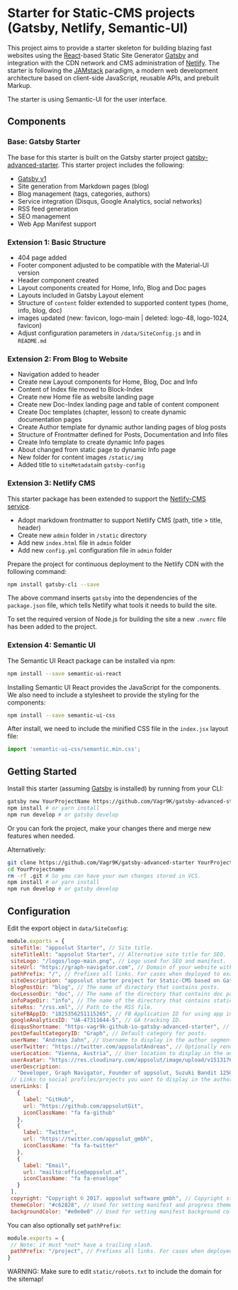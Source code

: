 # Starter for Static-CMS projects (Gatsby, Netlify, Semantic-UI)

This project aims to provide a starter skeleton for building blazing fast websites using the [React](https://reactjs.org)-based Static Site Generator [Gatsby](https://www.gatsbyjs.org/) and integration with the CDN network and CMS administration of [Netlify](https://www.netlify.com/). The starter is following the [JAMstack](https://jamstack.org/) paradigm, a modern web development architecture based on client-side JavaScript, reusable APIs, and prebuilt Markup.

The starter is using Semantic-UI for the user interface.

## Components

### Base: Gatsby Starter

The base for this starter is built on the Gatsby starter project 
[gatsby-advanced-starter](https://vagr9k.github.io/gatsby-advanced-starter/). This starter project includes the following:
* [Gatsby v1](https://github.com/gatsbyjs/gatsby/)
* Site generation from Markdown pages (blog)
* Blog management (tags, categories, authors)
* Service integration (Disqus, Google Analytics, social networks)
* RSS feed generation
* SEO management
* Web App Manifest support

### Extension 1: Basic Structure

* 404 page added
* Footer component adjusted to be compatible with the Material-UI version
* Header component created
* Layout components created for Home, Info, Blog and Doc pages
* Layouts included in Gatsby Layout element
* Structure of `content` folder extended to supported content types (home, info, blog, doc)
* images updated (new: favicon, logo-main | deleted: logo-48, logo-1024, favicon)
* Adjust configuration parameters in `/data/SiteConfig.js` and in `README.md`

### Extension 2: From Blog to Website

* Navigation added to header
* Create new Layout components for Home, Blog, Doc and Info
* Content of Index file moved to Block-Index
* Create new Home file as website landing page
* Create new Doc-Index landing page and table of content component
* Create Doc templates (chapter, lesson) to create dynamic documentation pages
* Create Author template for dynamic author landing pages of blog posts
* Structure of Frontmatter defined for Posts, Documentation and Info files
* Create Info template to create dynamic Info pages
* About changed from static page to dynamic Info page
* New folder for content images `/static/img`
* Added title to `siteMetadata`in `gatsby-config`

### Extension 3: Netlify CMS

This starter package has been extended to support the [Netlify-CMS service](https://www.netlifycms.org).
* Adopt markdown frontmatter to support Netlify CMS (path, title > title, header)
* Create new `admin` folder in `/static` directory
* Add new `index.html` file in `admin` folder
* Add new `config.yml` configuration file in `admin` folder

Prepare the project for continuous deployment to the Netlify CDN with the following command:

```sh
npm install gatsby-cli --save
```

The above command inserts `gatsby` into the dependencies of the `package.json` file, which tells Netlify what tools it needs to build the site.

To set the required version of Node.js for building the site a new `.nvmrc` file has been added to the project.  

### Extension 4: Semantic UI

The Semantic UI React package can be installed via npm:

```sh
npm install --save semantic-ui-react
```

Installing Semantic UI React provides the JavaScript for the components. We also need to include a stylesheet to provide the styling for the components:

```sh
npm install --save semantic-ui-css
```

After install, we need to include the minified CSS file in the `index.jsx` layout file:

```js
import 'semantic-ui-css/semantic.min.css';
```

## Getting Started

Install this starter (assuming [Gatsby](https://github.com/gatsbyjs/gatsby/) is installed) by running from your CLI:

```sh
gatsby new YourProjectName https://github.com/Vagr9K/gatsby-advanced-starter
npm install # or yarn install
npm run develop # or gatsby develop
```

Or you can fork the project, make your changes there and merge new features when needed.

Alternatively:

```sh
git clone https://github.com/Vagr9K/gatsby-advanced-starter YourProjectName # Clone the project
cd YourProjectname
rm -rf .git # So you can have your own changes stored in VCS.
npm install # or yarn install
npm run develop # or gatsby develop
```

## Configuration

 Edit the export object in `data/SiteConfig`:

 ```js
module.exports = {
  siteTitle: "appsolut Starter", // Site title.
  siteTitleAlt: "appsolut Starter", // Alternative site title for SEO.
  siteLogo: "/logos/logo-main.png", // Logo used for SEO and manifest.
  siteUrl: "https://graph-navigator.com", // Domain of your website without pathPrefix.
  pathPrefix: "/", // Prefixes all links. For cases when deployed to example.github.io/project/. (example: /project)
  siteDescription: "appsolut starter project for Static-CMS based on Gatsby and Netlify.", // Website description used for RSS feeds/meta description tag.
  blogPostDir: "blog", // The name of directory that contains posts.
  docLessonDir: "doc", // The name of the directory that contains doc pages or lessons.
  infoPageDir: "info", // The name of the directory that contains static info pages.
  siteRss: "/rss.xml", // Path to the RSS file.
  siteFBAppID: "1825356251115265", // FB Application ID for using app insights
  googleAnalyticsID: "UA-47311644-5", // GA tracking ID.
  disqusShortname: "https-vagr9k-github-io-gatsby-advanced-starter", // Disqus shortname.
  postDefaultCategoryID: "Graph", // Default category for posts.
  userName: "Andreas Jahn", // Username to display in the author segment.
  userTwitter: "https://twitter.com/appsolutAndreas", // Optionally renders "Follow Me" in the UserInfo segment.
  userLocation: "Vienna, Austria", // User location to display in the author segment.
  userAvatar: "https://res.cloudinary.com/appsolut/image/upload/v1513176179/avatars/p8ip8rbwgccvpybuflxo.jpg", // User avatar to display in the author segment.
  userDescription:
    "Developer, Graph Navigator, Founder of appsolut, Suzuki Bandit 1250.", // User description to display in the author segment.
  // Links to social profiles/projects you want to display in the author segment/navigation bar.
  userLinks: [
    {
      label: "GitHub",
      url: "https://github.com/appsolutGit",
      iconClassName: "fa fa-github"
    },
    {
      label: "Twitter",
      url: "https://twitter.com/appsolut_gmbh",
      iconClassName: "fa fa-twitter"
    },
    {
      label: "Email",
      url: "mailto:office@appsolut.at",
      iconClassName: "fa fa-envelope"
    }
  ],
  copyright: "Copyright © 2017. appsolut software gmbh", // Copyright string for the footer of the website and RSS feed.
  themeColor: "#c62828", // Used for setting manifest and progress theme colors.
  backgroundColor: "#e0e0e0" // Used for setting manifest background color.};
 ```

 You can also optionally set `pathPrefix`:
 ```js
 module.exports = {
  // Note: it must *not* have a trailing slash.
  pathPrefix: "/project", // Prefixes all links. For cases when deployed to example.github.io/project/.
}
 ```

WARNING: Make sure to edit `static/robots.txt` to include the domain for the sitemap!
